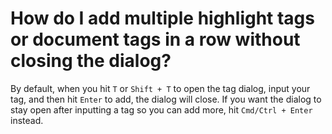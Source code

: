 # How do I add multiple highlight tags or document tags in a row without closing the dialog?

By default, when you hit `T` or `Shift + T` to open the tag dialog, input your tag, and then hit `Enter` to add, the dialog will close. If you want the dialog to stay open after inputting a tag so you can add more, hit `Cmd/Ctrl + Enter` instead.
